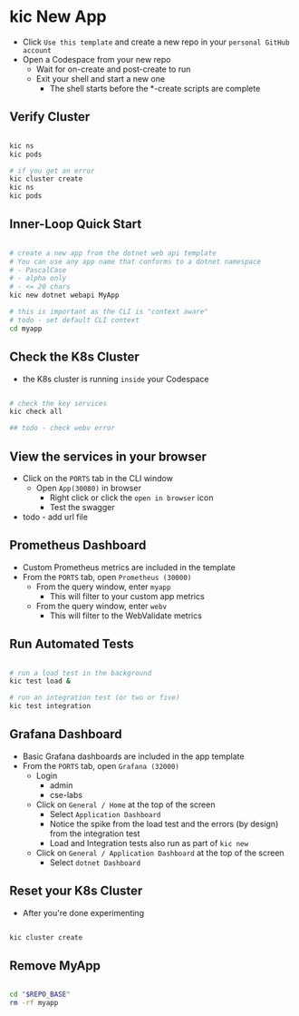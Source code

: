# kic New App

- Click `Use this template` and create a new repo in your `personal GitHub account`
- Open a Codespace from your new repo
  - Wait for on-create and post-create to run
  - Exit your shell and start a new one
    - The shell starts before the *-create scripts are complete

## Verify Cluster

```bash

kic ns
kic pods

# if you get an error
kic cluster create
kic ns
kic pods

```

## Inner-Loop Quick Start

```bash

# create a new app from the dotnet web api template
# You can use any app name that conforms to a dotnet namespace
# - PascalCase
# - alpha only
# - <= 20 chars
kic new dotnet webapi MyApp

# this is important as the CLI is "context aware"
# todo - set default CLI context
cd myapp

```

## Check the K8s Cluster

- the K8s cluster is running `inside` your Codespace

```bash

# check the key services
kic check all

## todo - check webv error

```

## View the services in your browser

- Click on the `PORTS` tab in the CLI window
  - Open `App(30080)` in browser
    - Right click or click the `open in browser` icon
    - Test the swagger
- todo - add url file

## Prometheus Dashboard

- Custom Prometheus metrics are included in the template
- From the `PORTS` tab, open `Prometheus (30000)`
  - From the query window, enter `myapp`
    - This will filter to your custom app metrics
  - From the query window, enter `webv`
    - This will filter to the WebValidate metrics

## Run Automated Tests

```bash

# run a load test in the background
kic test load &

# run an integration test (or two or five)
kic test integration

```

## Grafana Dashboard

- Basic Grafana dashboards are included in the app template
- From the `PORTS` tab, open `Grafana (32000)`
  - Login
    - admin
    - cse-labs
  - Click on `General / Home` at the top of the screen
    - Select `Application Dashboard`
    - Notice the spike from the load test and the errors (by design) from the integration test
    - Load and Integration tests also run as part of `kic new`
  - Click on `General / Application Dashboard` at the top of the screen
    - Select `dotnet Dashboard`

## Reset your K8s Cluster

- After you're done experimenting

```bash

kic cluster create

```

## Remove MyApp

```bash

cd "$REPO_BASE"
rm -rf myapp
